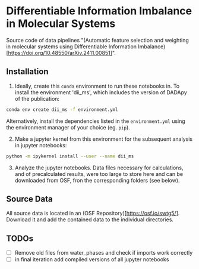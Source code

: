 # Differentiable Information Imbalance in Molecular Systems
Source code of data pipelines "(Automatic feature selection and weighting in molecular systems using Differentiable Information Imbalance)[https://doi.org/10.48550/arXiv.2411.00851]".

## Installation

1) Ideally, create this `conda` environment to run these notebooks in. To install the environment 'dii_ms', which includes the version of DADApy of the publication:
```bash
conda env create dii_ms -f environment.yml
```
Alternatively, install the dependencies listed in the `environment.yml` using the environment manager of your choice (eg. `pip`).

2) Make a jupyter kernel from this environment for the subsequent analysis in jupyter notebooks:
```bash
python -m ipykernel install --user --name dii_ms
```

3) Analyze the jupyter notebooks. Data files necessary for calculations, and of precalculated results, were too large to store here and can be downloaded from OSF, fron the corresponding folders (see below).


## Source Data
All source data is located in an (OSF Repository)[https://osf.io/swtg5/].
Download it and add the contained data to the individual directories.

## TODOs
- [ ] Remove old files from water_phases and check if imports work correctly
- [ ] in final iteration add compiled versions of all jupyter notebooks
